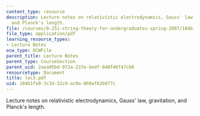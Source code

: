 ```yaml
---
content_type: resource
description: Lecture notes on relativistic electrodynamics, Gauss' law, gravitation,
  and Planck's length.
file: /courses/8-251-string-theory-for-undergraduates-spring-2007/184b1fe03c3d32c9ac0a860af62b877c_lec3.pdf
file_type: application/pdf
learning_resource_types:
- Lecture Notes
ocw_type: OCWFile
parent_title: Lecture Notes
parent_type: CourseSection
parent_uid: 2aea95bd-972a-237e-bedf-048f46f47cb0
resourcetype: Document
title: lec3.pdf
uid: 184b1fe0-3c3d-32c9-ac0a-860af62b877c
---
```

Lecture notes on relativistic electrodynamics, Gauss' law, gravitation, and Planck's length.

